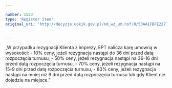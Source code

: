 ```yaml
---

number: 1523
type: 'Register item'
original_uri: 'http://decyzje.uokik.gov.pl/nd_wz_um.nsf/0/53AA1FBFE2277E81C125750F0032CE11?OpenDocument'


---
```


„W przypadku rezygnacji Klienta z imprezy, EPT nalicza karę umowną w wysokości: - 10% ceny, jeżeli rezygnacja nastąpi do 36 dni przed datą rozpoczęcia turnusu, - 50% ceny, jeżeli rezygnacja nastąpi na 36-16 dni przed datą rozpoczęcia turnusu, - 70% ceny, jeżeli rezygnacja nastąpi na 15-9 dni przed datą rozpoczęcia turnusu, - 80% ceny, jeżeli rezygnacja nastąpi na mniej niż 9 dni przed datą rozpoczęcia turnusu lub gdy Klient nie dojedzie na miejsce.”
